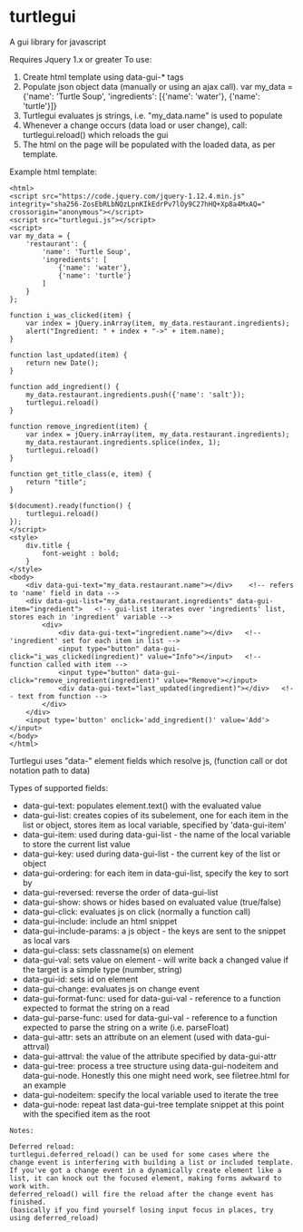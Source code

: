 # turtlegui
A gui library for javascript


Requires Jquery 1.x or greater 
To use:
1. Create html template using data-gui-* tags
2. Populate json object data (manually or using an ajax call).
    var my_data = {'name': 'Turtle Soup', 'ingredients': [{'name': 'water'}, {'name': 'turtle'}]}
3. Turtlegui evaluates js strings, i.e. "my_data.name" is used to populate 
4. Whenever a change occurs (data load or user change), call:
    turtlegui.reload()
    which reloads the gui
4. The html on the page will be populated with the loaded data, as per template.

Example html template:

~~~~
<html>
<script src="https://code.jquery.com/jquery-1.12.4.min.js" integrity="sha256-ZosEbRLbNQzLpnKIkEdrPv7lOy9C27hHQ+Xp8a4MxAQ=" crossorigin="anonymous"></script>
<script src="turtlegui.js"></script>
<script>
var my_data = {
    'restaurant': {
        'name': 'Turtle Soup',
        'ingredients': [
            {'name': 'water'},
            {'name': 'turtle'}
        ]
    }
};

function i_was_clicked(item) {
    var index = jQuery.inArray(item, my_data.restaurant.ingredients);
    alert("Ingredient: " + index + "->" + item.name);
}

function last_updated(item) {
    return new Date();
}

function add_ingredient() {
    my_data.restaurant.ingredients.push({'name': 'salt'});
    turtlegui.reload()
}

function remove_ingredient(item) {
    var index = jQuery.inArray(item, my_data.restaurant.ingredients);
    my_data.restaurant.ingredients.splice(index, 1);
    turtlegui.reload()
}

function get_title_class(e, item) {
    return "title";
}

$(document).ready(function() {
    turtlegui.reload()
});
</script>
<style>
    div.title {
        font-weight : bold;
    }
</style>
<body>
    <div data-gui-text="my_data.restaurant.name"></div>    <!-- refers to 'name' field in data -->
    <div data-gui-list="my_data.restaurant.ingredients" data-gui-item="ingredient">   <!-- gui-list iterates over 'ingredients' list, stores each in 'ingredient' variable -->
        <div>
            <div data-gui-text="ingredient.name"></div>   <!-- 'ingredient' set for each item in list -->
            <input type="button" data-gui-click="i_was_clicked(ingredient)" value="Info"></input>   <!-- function called with item -->
            <input type="button" data-gui-click="remove_ingredient(ingredient)" value="Remove"></input>
            <div data-gui-text="last_updated(ingredient)"></div>   <!-- text from function -->
        </div>
    </div>
    <input type='button' onclick='add_ingredient()' value='Add'></input>
</body>
</html>
~~~~

Turtlegui uses "data-" element fields which resolve js, (function call or dot notation path to data)

Types of supported fields:

* data-gui-text: populates element.text() with the evaluated value
* data-gui-list: creates copies of its subelement, one for each item in the list or object, stores item as local variable, specified by 'data-gui-item'
* data-gui-item: used during data-gui-list - the name of the local variable to store the current list value
* data-gui-key: used during data-gui-list - the current key of the list or object
* data-gui-ordering: for each item in data-gui-list, specify the key to sort by
* data-gui-reversed: reverse the order of data-gui-list
* data-gui-show: shows or hides based on evaluated value (true/false)
* data-gui-click: evaluates js on click (normally a function call)
* data-gui-include: include an html snippet
* data-gui-include-params: a js object - the keys are sent to the snippet as local vars
* data-gui-class: sets classname(s) on element
* data-gui-val: sets value on element - will write back a changed value if the target is a simple type (number, string)
* data-gui-id: sets id on element
* data-gui-change: evaluates js on change event
* data-gui-format-func: used for data-gui-val - reference to a function expected to format the string on a read
* data-gui-parse-func: used for data-gui-val - reference to a function expected to parse the string on a write (i.e. parseFloat)
* data-gui-attr: sets an attribute on an element (used with data-gui-attrval)
* data-gui-attrval: the value of the attribute specified by data-gui-attr
* data-gui-tree: process a tree structure using data-gui-nodeitem and data-gui-node. Honestly this one might need work, see filetree.html for an example
* data-gui-nodeitem: specify the local variable used to iterate the tree
* data-gui-node: repeat last data-gui-tree template snippet at this point with the specified item as the root

~~~~
Notes:

Deferred reload:
turtlegui.deferred_reload() can be used for some cases where the change event is interfering with building a list or included template.
If you've got a change event in a dynamically create element like a list, it can knock out the focused element, making forms awkward to work with.
deferred_reload() will fire the reload after the change event has finished.
(basically if you find yourself losing input focus in places, try using deferred_reload)
